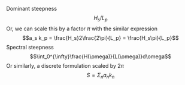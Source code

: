 Dominant steepness
$$H_s / L_p$$
Or, we can scale this by a factor $\pi$ with the similar expression $$a_s k_p = \frac{H_s}2\frac{2\pi}{L_p} = \frac{H_s\pi}{L_p}$$
Spectral steepness
$$\int_0^{\infty}\frac{H(\omega)}{L(\omega)}d\omega$$
Or similarly, a discrete formulation scaled by $2\pi$
$$S = \Sigma_n a_n k_n$$

